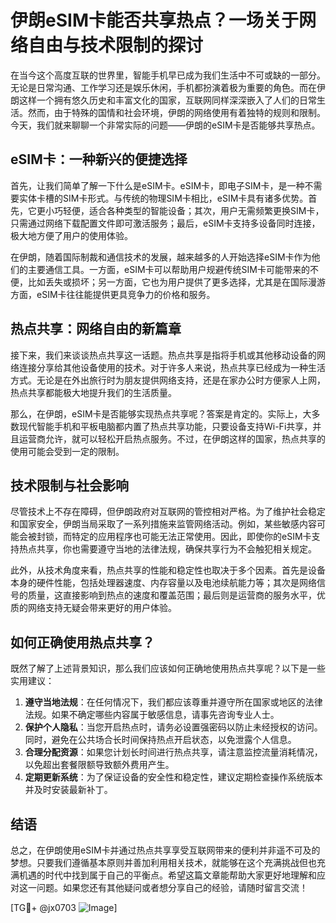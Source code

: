 # 伊朗eSIM卡能否共享热点？一场关于网络自由与技术限制的探讨

在当今这个高度互联的世界里，智能手机早已成为我们生活中不可或缺的一部分。无论是日常沟通、工作学习还是娱乐休闲，手机都扮演着极为重要的角色。而在伊朗这样一个拥有悠久历史和丰富文化的国家，互联网同样深深嵌入了人们的日常生活。然而，由于特殊的国情和社会环境，伊朗的网络使用有着独特的规则和限制。今天，我们就来聊聊一个非常实际的问题——伊朗的eSIM卡是否能够共享热点。

## eSIM卡：一种新兴的便捷选择

首先，让我们简单了解一下什么是eSIM卡。eSIM卡，即电子SIM卡，是一种不需要实体卡槽的SIM卡形式。与传统的物理SIM卡相比，eSIM卡具有诸多优势。首先，它更小巧轻便，适合各种类型的智能设备；其次，用户无需频繁更换SIM卡，只需通过网络下载配置文件即可激活服务；最后，eSIM卡支持多设备同时连接，极大地方便了用户的使用体验。

在伊朗，随着国际制裁和通信技术的发展，越来越多的人开始选择eSIM卡作为他们的主要通信工具。一方面，eSIM卡可以帮助用户规避传统SIM卡可能带来的不便，比如丢失或损坏；另一方面，它也为用户提供了更多选择，尤其是在国际漫游方面，eSIM卡往往能提供更具竞争力的价格和服务。

## 热点共享：网络自由的新篇章

接下来，我们来谈谈热点共享这一话题。热点共享是指将手机或其他移动设备的网络连接分享给其他设备使用的技术。对于许多人来说，热点共享已经成为一种生活方式。无论是在外出旅行时为朋友提供网络支持，还是在家办公时方便家人上网，热点共享都能极大地提升我们的生活质量。

那么，在伊朗，eSIM卡是否能够实现热点共享呢？答案是肯定的。实际上，大多数现代智能手机和平板电脑都内置了热点共享功能，只要设备支持Wi-Fi共享，并且运营商允许，就可以轻松开启热点服务。不过，在伊朗这样的国家，热点共享的使用可能会受到一定的限制。

## 技术限制与社会影响

尽管技术上不存在障碍，但伊朗政府对互联网的管控相对严格。为了维护社会稳定和国家安全，伊朗当局采取了一系列措施来监管网络活动。例如，某些敏感内容可能会被封锁，而特定的应用程序也可能无法正常使用。因此，即使你的eSIM卡支持热点共享，你也需要遵守当地的法律法规，确保共享行为不会触犯相关规定。

此外，从技术角度来看，热点共享的性能和稳定性也取决于多个因素。首先是设备本身的硬件性能，包括处理器速度、内存容量以及电池续航能力等；其次是网络信号的质量，这直接影响到热点的速度和覆盖范围；最后则是运营商的服务水平，优质的网络支持无疑会带来更好的用户体验。

## 如何正确使用热点共享？

既然了解了上述背景知识，那么我们应该如何正确地使用热点共享呢？以下是一些实用建议：

1. **遵守当地法规**：在任何情况下，我们都应该尊重并遵守所在国家或地区的法律法规。如果不确定哪些内容属于敏感信息，请事先咨询专业人士。
2. **保护个人隐私**：当您开启热点时，请务必设置强密码以防止未经授权的访问。同时，避免在公共场合长时间保持热点开启状态，以免泄露个人信息。
3. **合理分配资源**：如果您计划长时间进行热点共享，请注意监控流量消耗情况，以免超出套餐限额导致额外费用产生。
4. **定期更新系统**：为了保证设备的安全性和稳定性，建议定期检查操作系统版本并及时安装最新补丁。

## 结语

总之，在伊朗使用eSIM卡并通过热点共享享受互联网带来的便利并非遥不可及的梦想。只要我们遵循基本原则并善加利用相关技术，就能够在这个充满挑战但也充满机遇的时代中找到属于自己的平衡点。希望这篇文章能帮助大家更好地理解和应对这一问题。如果您还有其他疑问或者想分享自己的经验，请随时留言交流！

[TG💪+ @jx0703 ![Image](https://github.com/user-attachments/assets/dbca1d08-cadb-493c-b0ec-ad6f7a83f270)]